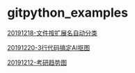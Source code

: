 # gitpython_examples


[20191218-文件按扩展名自动分类](https://mp.weixin.qq.com/s/7wqKjirvfCz1-xIwTOiBEQ)


[20191220-3行代码搞定AI抠图](https://mp.weixin.qq.com/s/X9QJB5uzjxf048e8cI1fvw)


[20191212-考研趋势图](https://mp.weixin.qq.com/s/qBV6W9kkvSx21zg92P17Gg)
